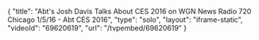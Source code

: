 {
    "title": "Abt's Josh Davis Talks About CES 2016 on WGN News Radio 720 Chicago 1\/5\/16 - Abt CES 2016",
    "type": "solo",
    "layout": "iframe-static",
    "videoId": "69620619",
    "url": "\/tvpembed\/69620619"
}